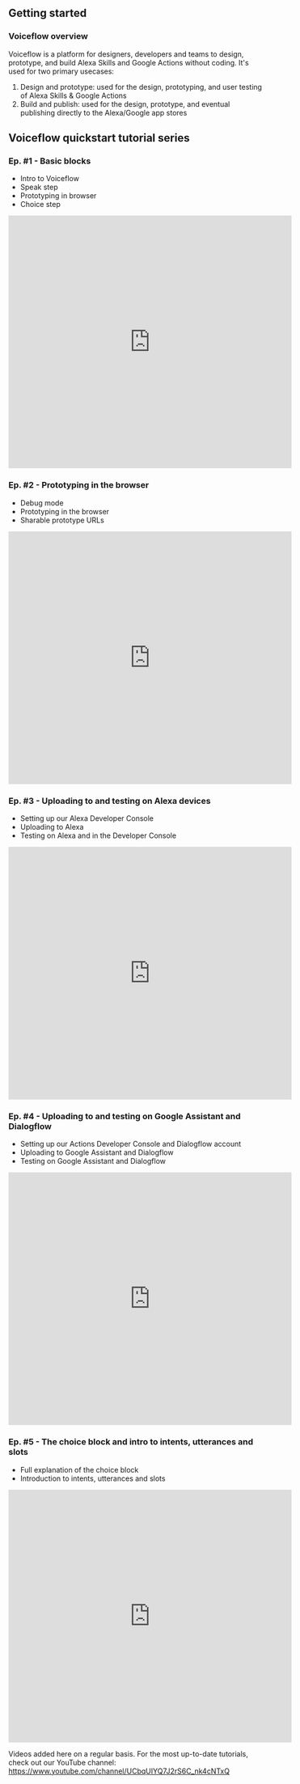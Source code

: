 ## Getting started

### Voiceflow overview

Voiceflow is a platform for designers, developers and teams to design, prototype, and build Alexa Skills and Google Actions without coding. It's used for two primary usecases:

1. Design and prototype: used for the design, prototyping, and user testing of Alexa Skills & Google Actions
2. Build and publish: used for the design, prototype, and eventual publishing directly to the Alexa/Google app stores

## Voiceflow quickstart tutorial series

### Ep. #1 - Basic blocks

- Intro to Voiceflow
- Speak step
- Prototyping in browser
- Choice step

<iframe width="560" height="500" src="https://www.youtube.com/embed/SQub8t86ZII" frameborder="0" allow="accelerometer; autoplay; encrypted-media; gyroscope; picture-in-picture" allowfullscreen></iframe>

### Ep. #2 - Prototyping in the browser

- Debug mode
- Prototyping in the browser
- Sharable prototype URLs

<iframe width="560" height="500" src="https://www.youtube.com/embed/w2x2RbgpI3A" frameborder="0" allow="accelerometer; autoplay; encrypted-media; gyroscope; picture-in-picture" allowfullscreen></iframe>

### Ep. #3 - Uploading to and testing on Alexa devices

- Setting up our Alexa Developer Console
- Uploading to Alexa
- Testing on Alexa and in the Developer Console

<iframe width="560" height="500" src="https://www.youtube.com/embed/qdQ0ciR6ioA" frameborder="0" allow="accelerometer; autoplay; encrypted-media; gyroscope; picture-in-picture" allowfullscreen></iframe>

### Ep. #4 - Uploading to and testing on Google Assistant and Dialogflow

- Setting up our Actions Developer Console and Dialogflow account
- Uploading to Google Assistant and Dialogflow
- Testing on Google Assistant and Dialogflow

<iframe width="560" height="500" src="https://www.youtube.com/embed/OG4FcDu5FRY" frameborder="0" allow="accelerometer; autoplay; encrypted-media; gyroscope; picture-in-picture" allowfullscreen></iframe>

### Ep. #5 - The choice block and intro to intents, utterances and slots

- Full explanation of the choice block
- Introduction to intents, utterances and slots

<iframe width="560" height="500" src="https://www.youtube.com/embed/vuEmXn-lGK0" frameborder="0" allow="accelerometer; autoplay; encrypted-media; gyroscope; picture-in-picture" allowfullscreen></iframe>

Videos added here on a regular basis. For the most up-to-date tutorials, check out our YouTube channel: https://www.youtube.com/channel/UCbqUIYQ7J2rS6C_nk4cNTxQ
